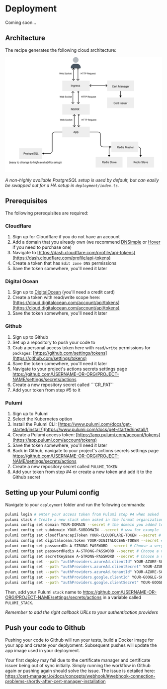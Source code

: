 # Deployment

Coming soon...

## Architecture
The recipe generates the following cloud architecture:

![architecture](./deployment.svg)

*A non-highly available PostgreSQL setup is used by default, but can easily be swapped out for a HA setup in ```deployment/index.ts```.*

## Prerequisites
The following prerequisites are required:

### Cloudflare
1. Sign up for Cloudflare if you do not have an account
2. Add a domain that you already own (we recommend [DNSimple](https://dnsimple.com/) or [Hover](https://www.hover.com/) if you need to purchase one)
3. Navigate to [https://dash.cloudflare.com/profile/api-tokens](https://dash.cloudflare.com/profile/api-tokens)
4. Create a token that has ```Edit zone DNS``` permissions
5. Save the token somewhere, you'll need it later

### Digital Ocean
1. Sign up to [DigitalOcean](https://digitalocean.com) (you'll need a credit card)
2. Create a token with read/write scope here: [https://cloud.digitalocean.com/account/api/tokens](https://cloud.digitalocean.com/account/api/tokens)
3. Save the token somewhere, you'll need it later

### Github
1. Sign up to Github
2. Set up a repository to push your code to
3. Grab a personal access token here with ```read/write``` permissions for ```packages```: [https://github.com/settings/tokens](https://github.com/settings/tokens)
4. Save the token somewhere, you'll need it later
5. Navigate to your project's actions secrets settings page https://github.com/USERNAME-OR-ORG/PROJECT-NAME/settings/secrets/actions
6. Create a new repository secret called ```CR_PAT``
7. Add your token from step #5 to it

### Pulumi
1. Sign up to Pulumi
2. Select the Kubernetes option
3. Install the Pulumi CLI: [https://www.pulumi.com/docs/get-started/install/](https://www.pulumi.com/docs/get-started/install/)
4. Create a Pulumi access token: [https://app.pulumi.com/account/tokens](https://app.pulumi.com/account/tokens)
5. Save the token somewhere, you'll need it later
6. Back in Github, navigate to your project's actions secrets settings page https://github.com/USERNAME-OR-ORG/PROJECT-NAME/settings/secrets/actions
7. Create a new repository secret called ```PULUMI_TOKEN```
8. Add your token from step #4 or create a new token and add it to the Github secret

## Setting up your Pulumi config
Navigate to your ```deployment``` folder and run the following commands:
```sh
pulumi login # enter your access token from Pulumi step #4 when asked
pulumi stack # Create a new stack when asked in the format organization-name/stack, where organization-name is your username by default
pulumi config set domain YOUR-DOMAIN --secret # the domain you added to Cloudflare
pulumi config set subdomain YOUR-SUBDOMAIN --secret # www for example
pulumi config set cloudflare:apiToken YOUR-CLOUDFLARE-TOKEN --secret # from step 5 of the Cloudflare set up
pulumi config set digitalocean:token YOUR-DIGITALOCEAN-TOKEN --secret # from step 3 of the DigitalOcean set up
pulumi config set passwordDb A-STRONG-PASSWORD --secret # Choose a very strong password for your database user, mix phx.gen.secret can help
pulumi config set passwordRedis A-STRONG-PASSWORD --secret # Choose a very strong password for your Redis user, mix phx.gen.secret can help
pulumi config set secretKeyBase A-STRONG-PASSWORD --secret # Choose a very strong password for your Redis user, mix phx.gen.secret can help
pulumi config set --path "authProviders.azureAd.clientId" YOUR-AZURE-SOCIAL-LOGIN-CLIENT-ID --secret
pulumi config set --path "authProviders.azureAd.clientSecret" YOUR-AZURE-SOCIAL-LOGIN-CLIENT-SECRET --secret
pulumi config set --path "authProviders.azureAd.tenantId" YOUR-AZURE-SOCIAL-LOGIN-TENANT-ID --secret
pulumi config set --path "authProviders.google.clientId" YOUR-GOOGLE-SOCIAL-LOGIN-CLIENT-ID --secret
pulumi config set --path "authProviders.google.clientSecret" YOUR-GOOGLE-SOCIAL-LOGIN-CLIENT-SECRET --secret
```
Then, add your Pulumi ```stack``` name to https://github.com/USERNAME-OR-ORG/PROJECT-NAME/settings/secrets/actions in a variable called ```PULUMI_STACK```.

*Remember to add the right callback URLs to your authentication providers*

## Push your code to Github
Pushing your code to Github will run your tests, build a Docker image for your app and create your deplyoment. Subsequent pushes will update the app image used in your deployment.

Your first deploy may fail due to the certificate manager and certificate issuer being out of sync initially. Simply running the workflow in Github again or pushing again should solve the issue.
The issue is detailed here:
https://cert-manager.io/docs/concepts/webhook/#webhook-connection-problems-shortly-after-cert-manager-installation
